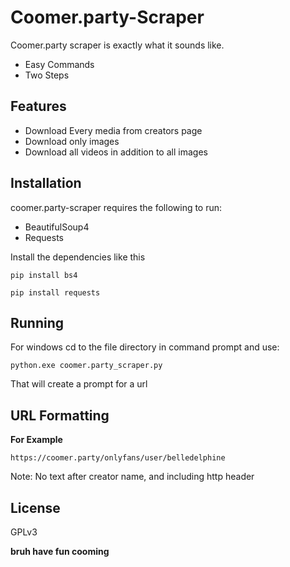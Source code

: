 

<h1 class="code-line" data-line-start=0 data-line-end=1 ><a id="CoomerpartyScraper_0"></a>Coomer.party-Scraper</h1>
<p class="has-line-data" data-line-start="2" data-line-end="3">Coomer.party scraper is exactly what it sounds like.</p>
<ul>
<li class="has-line-data" data-line-start="4" data-line-end="5">Easy Commands</li>
<li class="has-line-data" data-line-start="5" data-line-end="7">Two Steps</li>
</ul>
<h2 class="code-line" data-line-start=7 data-line-end=8 ><a id="Features_7"></a>Features</h2>
<ul>
<li class="has-line-data" data-line-start="8" data-line-end="9">Download Every media from creators page</li>
<li class="has-line-data" data-line-start="9" data-line-end="10">Download only images</li>
<li class="has-line-data" data-line-start="10" data-line-end="12">Download all videos in addition to all images</li>
</ul>
<h2 class="code-line" data-line-start=12 data-line-end=13 ><a id="Installation_12"></a>Installation</h2>
<p class="has-line-data" data-line-start="14" data-line-end="15">coomer.party-scraper requires the following to run:</p>
<ul>
<li class="has-line-data" data-line-start="15" data-line-end="16">BeautifulSoup4</li>
<li class="has-line-data" data-line-start="16" data-line-end="18">Requests</li>
</ul>
<p class="has-line-data" data-line-start="18" data-line-end="19">Install the dependencies like this</p>
<pre><code class="has-line-data" data-line-start="21" data-line-end="23" class="language-sh">pip install bs4
</code></pre>
<pre><code class="has-line-data" data-line-start="24" data-line-end="26" class="language-sh">pip install requests
</code></pre>
<h2 class="code-line" data-line-start=27 data-line-end=28 ><a id="Running_27"></a>Running</h2>
<p class="has-line-data" data-line-start="29" data-line-end="30">For windows cd to the file directory in command prompt and use:</p>
<pre><code class="has-line-data" data-line-start="31" data-line-end="33" class="language-sh">python.exe coomer.party_scraper.py
</code></pre>
<p class="has-line-data" data-line-start="33" data-line-end="34">That will create a prompt for a url</p>
<h2 class="code-line" data-line-start=35 data-line-end=36 ><a id="URL_Formatting_35"></a>URL Formatting</h2>
<p class="has-line-data" data-line-start="36" data-line-end="37"><strong>For Example</strong></p>
<pre><code class="has-line-data" data-line-start="38" data-line-end="40" class="language-sh">https://coomer.party/onlyfans/user/belledelphine
</code></pre>
<p class="has-line-data" data-line-start="40" data-line-end="41">Note: No text after creator name, and including http header</p>
<h2 class="code-line" data-line-start=41 data-line-end=42 ><a id="License_41"></a>License</h2>
<p class="has-line-data" data-line-start="43" data-line-end="44">GPLv3</p>
<p class="has-line-data" data-line-start="45" data-line-end="46"><strong>bruh have fun cooming</strong></p>

